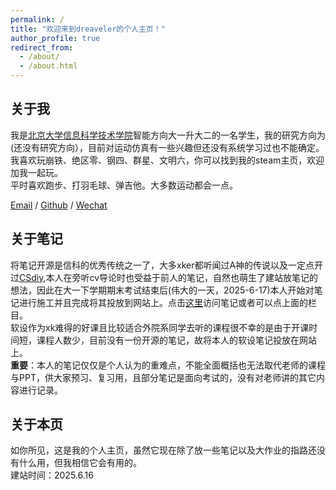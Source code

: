 ```yaml
---
permalink: /
title: "欢迎来到dreaveler的个人主页！"
author_profile: true
redirect_from: 
  - /about/
  - /about.html
---
```

## 关于我
我是[北京大学](https://www.pku.edu.cn/)[信息科学技术学院](https://eecs.pku.edu.cn/)智能方向大一升大二的一名学生，我的研究方向为(还没有研究方向），目前对运动仿真有一些兴趣但还没有系统学习过也不能确定。  
我喜欢玩崩铁、绝区零、钢四、群星、文明六，你可以找到我的steam主页，欢迎加我一起玩。  
平时喜欢跑步、打羽毛球、弹吉他。大多数运动都会一点。

[Email](dreaveler.stu.pku.edu.cn) / [Github](https://github.com/dreaveler) / [Wechat](../images/wechat.jpg)  
## 关于笔记
将笔记开源是信科的优秀传统之一了，大多xker都听闻过A神的传说以及一定点开过[CSdiy](https://csdiy.wiki/),本人在旁听cv导论时也受益于前人的笔记，自然也萌生了建站放笔记的想法，因此在大一下学期期末考试结束后(伟大的一天，2025-6-17)本人开始对笔记进行施工并且完成将其投放到网站上。点击[这里](https://dreaveler.github.io/notes/)访问笔记或者可以点上面的栏目。  
软设作为xk难得的好课且比较适合外院系同学去听的课程很不幸的是由于开课时间短，课程人数少，目前没有一份开源的笔记，故将本人的软设笔记投放在网站上。  
**重要**：本人的笔记仅仅是个人认为的重难点，不能全面概括也无法取代老师的课程与PPT，供大家预习、复习用，且部分笔记是面向考试的，没有对老师讲的其它内容进行记录。
## 关于本页
如你所见，这是我的个人主页，虽然它现在除了放一些笔记以及大作业的指路还没有什么用，但我相信它会有用的。  
建站时间：2025.6.16
